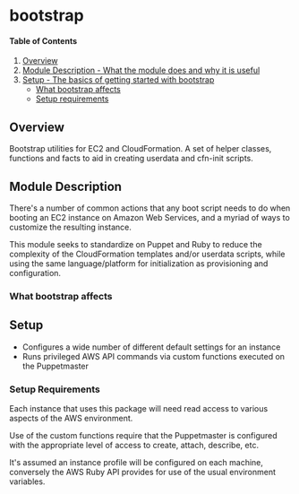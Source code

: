 # bootstrap

#### Table of Contents

1. [Overview](#overview)
2. [Module Description - What the module does and why it is useful](#module-description)
3. [Setup - The basics of getting started with bootstrap](#setup)
    * [What bootstrap affects](#what-bootstrap-affects)
    * [Setup requirements](#setup-requirements)

<!-- * [Beginning with bootstrap](#beginning-with-bootstrap)
4. [Usage - Configuration options and additional functionality](#usage)
5. [Reference - An under-the-hood peek at what the module is doing and how](#reference)
5. [Limitations - OS compatibility, etc.](#limitations)
6. [Development - Guide for contributing to the module](#development) -->

## Overview

Bootstrap utilities for EC2 and CloudFormation. A set of helper classes, functions
and facts to aid in creating userdata and cfn-init scripts.

## Module Description

There's a number of common actions that any boot script needs to do when booting
an EC2 instance on Amazon Web Services, and a myriad of ways to customize the
resulting instance.

This module seeks to standardize on Puppet and Ruby to reduce the complexity of
the CloudFormation templates and/or userdata scripts, while using the same
language/platform for initialization as provisioning and configuration.

### What bootstrap affects
## Setup

* Configures a wide number of different default settings for an instance
* Runs privileged AWS API commands via custom functions executed on the Puppetmaster

### Setup Requirements

Each instance that uses this package will need read access to various aspects
of the AWS environment.

Use of the custom functions require that the Puppetmaster is configured with
the appropriate level of access to create, attach, describe, etc.

It's assumed an instance profile will be configured on each machine, conversely
the AWS Ruby API provides for use of the usual environment variables.

<!-- ### Beginning with bootstrap

The very basic steps needed for a user to get the module up and running.

If your most recent release breaks compatibility or requires particular steps
for upgrading, you may wish to include an additional section here: Upgrading
(For an example, see http://forge.puppetlabs.com/puppetlabs/firewall).

## Usage

Put the classes, types, and resources for customizing, configuring, and doing
the fancy stuff with your module here.

## Reference

Here, list the classes, types, providers, facts, etc contained in your module.
This section should include all of the under-the-hood workings of your module so
people know what the module is touching on their system but don't need to mess
with things. (We are working on automating this section!)

## Limitations

This is where you list OS compatibility, version compatibility, etc.

## Development

Since your module is awesome, other users will want to play with it. Let them
know what the ground rules for contributing are.

## Release Notes/Contributors/Etc **Optional**

If you aren't using changelog, put your release notes here (though you should
consider using changelog). You may also add any additional sections you feel are
necessary or important to include here. Please use the `## ` header. -->
